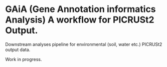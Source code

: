 # GAiA (Gene Annotation informatics Analysis) A workflow for PICRUSt2 Output.

Downstream analyses pipeline for environmental (soil, water etc.) PICRUSt2 output data.

Work in progress.

